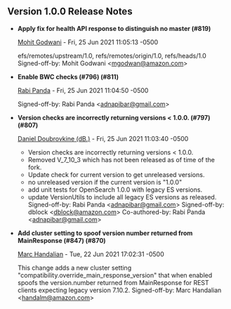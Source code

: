 ## Version 1.0.0 Release Notes

* __Apply fix for health API response to distinguish no master (#819)__

    [Mohit Godwani](mailto:81609427+mgodwan@users.noreply.github.com) - Fri, 25 Jun 2021 11:05:13 -0500

    efs/remotes/upstream/1.0, refs/remotes/origin/1.0, refs/heads/1.0
    Signed-off-by: Mohit Godwani &lt;mgodwan@amazon.com&gt;

* __Enable BWC checks (#796) (#811)__

    [Rabi Panda](mailto:adnapibar@gmail.com) - Fri, 25 Jun 2021 11:04:50 -0500


    Signed-off-by: Rabi Panda &lt;adnapibar@gmail.com&gt;

* __Version checks are incorrectly returning versions &lt; 1.0.0. (#797) (#807)__

    [Daniel Doubrovkine (dB.)](mailto:dblock@dblock.org) - Fri, 25 Jun 2021 11:03:40 -0500


    * Version checks are incorrectly returning versions &lt; 1.0.0.
    * Removed V_7_10_3 which has not been released as of time of the fork.
    * Update check for current version to get unreleased versions.

    - no unreleased version if the current version is &#34;1.0.0&#34;
    - add unit tests for OpenSearch 1.0.0 with legacy ES versions.
    - update VersionUtils to include all legacy ES versions as released.
     Signed-off-by: Rabi Panda &lt;adnapibar@gmail.com&gt;
    Signed-off-by: dblock
    &lt;dblock@amazon.com&gt;
    Co-authored-by: Rabi Panda &lt;adnapibar@gmail.com&gt;

* __Add cluster setting to spoof version number returned from MainResponse (#847) (#870)__

    [Marc Handalian](mailto:handalm@amazon.com) - Tue, 22 Jun 2021 17:02:31 -0500


    This change adds a new cluster setting
    &#34;compatibility.override_main_response_version&#34;
    that when enabled spoofs the
    version.number returned from MainResponse
    for REST clients expecting legacy
    version 7.10.2.
     Signed-off-by: Marc Handalian &lt;handalm@amazon.com&gt;


